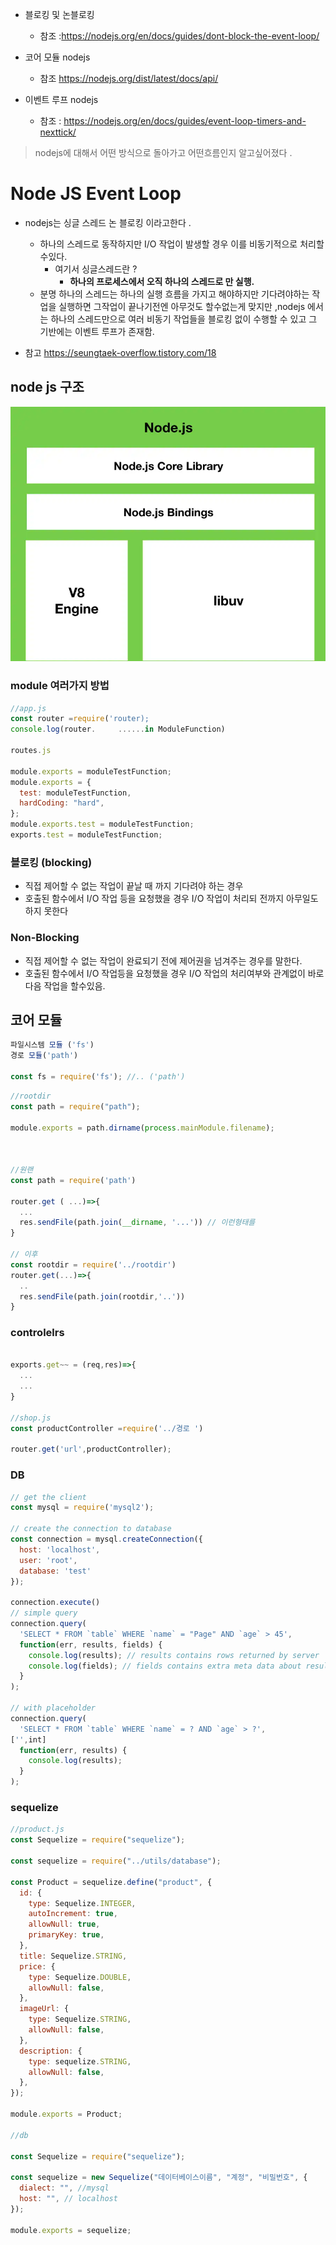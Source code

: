 - 블로킹 및 논블로킹

  - 참조 :https://nodejs.org/en/docs/guides/dont-block-the-event-loop/

- 코어 모듈 nodejs
  - 참조 https://nodejs.org/dist/latest/docs/api/
- 이벤트 루프 nodejs
  - 참조 : https://nodejs.org/en/docs/guides/event-loop-timers-and-nexttick/

> nodejs에 대해서 어떤 방식으로 돌아가고 어떤흐름인지 알고싶어졌다 .

# Node JS Event Loop

- nodejs는 싱글 스레드 논 블로킹 이라고한다 .

  - 하나의 스레드로 동작하지만 I/O 작업이 발생할 경우 이를 비동기적으로 처리할수있다.
    - 여기서 싱글스레드란 ?
      - <b>하나의 프로세스에서 오직 하나의 스레드로 만 실행.</b>
  - 분명 하나의 스레드는 하나의 실행 흐름을 가지고 해야하지만 기다려야하는 작업을 실행하면 그작업이 끝나기전엔 아무것도 할수없는게 맞지만 ,nodejs 에서는 하나의 스레드만으로 여러 비동기 작업들을 블로킹
    없이 수행할 수 있고 그 기반에는 이벤트 루프가 존재함.

- 참고 https://seungtaek-overflow.tistory.com/18

## node js 구조

<img src="./images/nodejs.png"/>

### module 여러가지 방법

```javascript
//app.js
const router =require('router);
console.log(router.     ......in ModuleFunction)

routes.js

module.exports = moduleTestFunction;
module.exports = {
  test: moduleTestFunction,
  hardCoding: "hard",
};
module.exports.test = moduleTestFunction;
exports.test = moduleTestFunction;
```

### 블로킹 (blocking)

- 직접 제어할 수 없는 작업이 끝날 때 까지 기다려야 하는 경우
- 호출된 함수에서 I/O 작업 등을 요청했을 경우 I/O 작업이 처리되 전까지 아무일도 하지 못한다

### Non-Blocking

- 직접 제어할 수 없는 작업이 완료되기 전에 제어권을 넘겨주는 경우를 말한다.
- 호출된 함수에서 I/O 작업등을 요청했을 경우 I/O 작업의 처리여부와 관계없이 바로 다음 작업을 할수있음.

## 코어 모듈

```javascript
파일시스템 모듈 ('fs')
경로 모듈('path')

const fs = require('fs'); //.. ('path')
```

```javascript
//rootdir
const path = require("path");

module.exports = path.dirname(process.mainModule.filename);



//원랜
const path = require('path')

router.get ( ...)=>{
  ...
  res.sendFile(path.join(__dirname, '...')) // 이런형태를
}

// 이후
const rootdir = require('../rootdir')
router.get(...)=>{
  ..
  res.sendFile(path.join(rootdir,'..'))
}

```

### controlelrs

```javascript

exports.get~~ = (req,res)=>{
  ...
  ...
}

//shop.js
const productController =require('../경로 ')

router.get('url',productController);

```

### DB

```javascript
// get the client
const mysql = require('mysql2');

// create the connection to database
const connection = mysql.createConnection({
  host: 'localhost',
  user: 'root',
  database: 'test'
});

connection.execute()
// simple query
connection.query(
  'SELECT * FROM `table` WHERE `name` = "Page" AND `age` > 45',
  function(err, results, fields) {
    console.log(results); // results contains rows returned by server
    console.log(fields); // fields contains extra meta data about results, if available
  }
);

// with placeholder
connection.query(
  'SELECT * FROM `table` WHERE `name` = ? AND `age` > ?',
['',int]
  function(err, results) {
    console.log(results);
  }
);
```

### sequelize

```javascript
//product.js
const Sequelize = require("sequelize");

const sequelize = require("../utils/database");

const Product = sequelize.define("product", {
  id: {
    type: Sequelize.INTEGER,
    autoIncrement: true,
    allowNull: true,
    primaryKey: true,
  },
  title: Sequelize.STRING,
  price: {
    type: Sequelize.DOUBLE,
    allowNull: false,
  },
  imageUrl: {
    type: Sequelize.STRING,
    allowNull: false,
  },
  description: {
    type: sequelize.STRING,
    allowNull: false,
  },
});

module.exports = Product;

//db

const Sequelize = require("sequelize");

const sequelize = new Sequelize("데이터베이스이름", "계정", "비밀번호", {
  dialect: "", //mysql
  host: "", // localhost
});

module.exports = sequelize;
```
